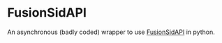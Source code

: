 # FusionSidAPI

An asynchronous (badly coded) wrapper to use [FusionSidAPI](https://fusionsidapi.herokuapp.com/) in python.